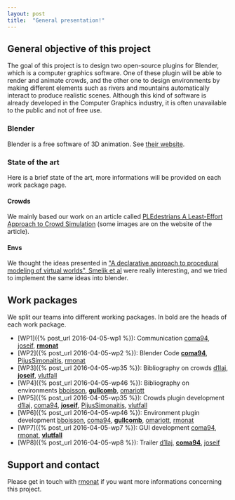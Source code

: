 ```yaml
---
layout: post
title:  "General presentation!"
---
```


## General objective of this project

The goal of this project is to design two open-source plugins for
Blender, which is a computer graphics software.  One of these plugin
will be able to render and animate crowds, and the other one to design
environments by making different elements such as rivers and mountains
automatically interact to produce realistic scenes. Although this kind
of software is already developed in the Computer Graphics industry, it
is often unavailable to the public and not of free use.

### Blender

Blender is a free software of 3D animation. See [their website](blender.org).

### State of the art

Here is a brief state of the art, more informations will be provided on each work package page.

#### Crowds

We mainly based our work on an article called [PLEdestrians A Least-Effort Approach to Crowd Simulation](http://gamma.cs.unc.edu/PLE/) (some images are on the website of the article).

#### Envs

We thought the ideas presented in ["A declarative approach to procedural modeling of virtual worlds", Smelik et al](https://graphics.tudelft.nl/Publications-new/2011/STDB11a/STDB11a.pdf) were really interesting, and we tried to implement the same ideas into blender.

## Work packages

We split our teams into different working packages. In bold are the heads of each work package.


* [WP1]({% post_url 2016-04-05-wp1 %}): Communication [coma94](https://github.com/coma94/), [joseif](https://github.com/joseif), **[rmonat](https://github.com/rmonat)**
* [WP2]({% post_url 2016-04-05-wp2 %}): Blender Code **[coma94](https://github.com/coma94/)**, [PijusSimonaitis](https://github.com/PijusSimonaitis), [rmonat](https://github.com/rmonat)
* [WP3]({% post_url 2016-04-05-wp35 %}): Bibliography on crowds [d1laj](https://github.com/d1laj), **[joseif](https://github.com/joseif)**, [vlutfall](https://github.com/vlutfall)
* [WP4]({% post_url 2016-04-05-wp46 %}): Bibliography on environments [bboisson](https://github.com/bboisson), **[gullcomb](https://github.com/gullcomb)**, [omariott](https://github.com/omariott)
* [WP5]({% post_url 2016-04-05-wp35 %}): Crowds plugin development [d1laj](https://github.com/d1laj), [coma94](https://github.com/coma94/), **[joseif](https://github.com/joseif)**, [PijusSimonaitis](https://github.com/PijusSimonaitis), [vlutfall](https://github.com/vlutfall)
* [WP6]({% post_url 2016-04-05-wp46 %}): Environment plugin development [bboisson](https://github.com/bboisson), [coma94](https://github.com/coma94/), **[gullcomb](https://github.com/gullcomb)**, [omariott](https://github.com/omariott), [rmonat](https://github.com/rmonat)
* [WP7]({% post_url 2016-04-05-wp7 %}): GUI development [coma94](https://github.com/coma94/), [rmonat](https://github.com/rmonat), **[vlutfall](https://github.com/vlutfall)**
* [WP8]({% post_url 2016-04-05-wp8 %}): Trailer [d1laj](https://github.com/d1laj), **[coma94](https://github.com/coma94/)**, [joseif](https://github.com/joseif)


## Support and contact

Please get in touch with [rmonat](https://github.com/rmonat) if you want more informations concerning this project.
